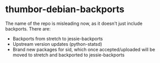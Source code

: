 # thumbor-debian-backports

The name of the repo is misleading now, as it doesn't just include backports. There are:

- Backports from stretch to jessie-backports
- Upstream version updates (python-statsd)
- Brand new packages for sid, which once accepted/uploaded will be moved to stretch and backported to jessie-backports
